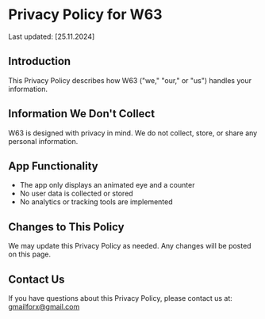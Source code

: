 # Privacy Policy for W63

Last updated: [25.11.2024]

## Introduction
This Privacy Policy describes how W63 ("we," "our," or "us") handles your information.

## Information We Don't Collect
W63 is designed with privacy in mind. We do not collect, store, or share any personal information.

## App Functionality
- The app only displays an animated eye and a counter
- No user data is collected or stored
- No analytics or tracking tools are implemented

## Changes to This Policy
We may update this Privacy Policy as needed. Any changes will be posted on this page.

## Contact Us
If you have questions about this Privacy Policy, please contact us at:
gmailforx@gmail.com
